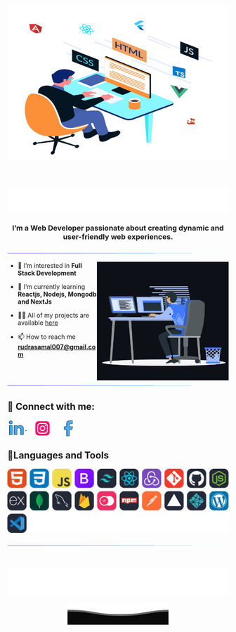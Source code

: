 <a href="https://github.com/why are you here"><img align="center"  src="./photos/githubbg.gif"  width="1100"  height="350" alt="img" /></a>


<br><br>

<div align="center">
<a href="https://github.com/why are you here"><img src="./photos/name.svg" alt="Typing SVG" /></a>
</div>

<h3 align="center">I’m a Web Developer passionate about creating dynamic and user-friendly web experiences.</h3>


<!-- line -->
<a href="https://github.com/why are you here"><img src="./photos/line.gif"></a>

<a href="https://github.com/why are you here"><img  align="right" alt="Coding" height="270" width="300" src="./photos/sit.gif"></a>

- 👀 I’m interested in **Full Stack Development**

- 🌱 I’m currently learning **Reactjs, Nodejs, Mongodb and NextJs**

- 👨‍💻 All of my projects are available [here](https://portfolio-Happy-Samal.vercel.app/)

- 📫 How to reach me **rudrasamal007@gmail.com**

<br>

<!-- line -->
<a href="https://github.com/why are you here"><img src="./photos/line.gif"></a>

<h2 align="left"> 💬 <b>Connect with me:</b></h2>
<p align="left">  
<a href="https://www.linkedin.com/in/happy-samal" target="_blank"><img  align="center" src="./photos/linkedin.gif" alt="linkedin" height="40" width="40" /> </a>
&nbsp; &nbsp;
<a href="https://www.instagram.com/rudrasamal_/" target="_blank"><img align="center" src="./photos/instagram.gif" height="40" width="40" alt='instagram'/></a>
&nbsp; &nbsp;
<a href="https://www.facebook.com/samalrudra.rudra" target="_blank"><img align="center" src="./photos/facebook.gif" height="40" width="40" alt="facebook" /></a>
</p>

<h2 align="left"><b>🎇Languages and Tools</b></h2>
<div align="left">
<a href="https://github.com/why are you here"><img src="./photos/tools.svg" /></a>
</div> 

<!-- line -->
<a href="https://github.com/why are you here"><img src="./photos/line.gif"></a>

<br>
<div align="center">

<a href="https://github.com/why are you here"><img src="./photos/niceday.svg"></a>

<p align="center"> <a href="https://github.com/why are you here"><img src="./photos/wave.svg" alt="wave svg" /></a>
</p>